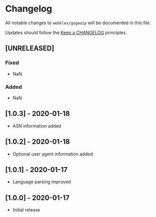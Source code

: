# Changelog

All notable changes to `webklex/gogeoip` will be documented in this file.

Updates should follow the [Keep a CHANGELOG](http://keepachangelog.com/) principles.

## [UNRELEASED]
### Fixed
- NaN

### Added
- NaN

## [1.0.3] - 2020-01-18
- ASN information added

## [1.0.2] - 2020-01-18
- Optional user agent information added

## [1.0.1] - 2020-01-17
- Language parsing improved

## [1.0.0] - 2020-01-17
- Initial release
